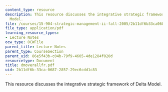 ```yaml
---
content_type: resource
description: This resource discusses the integrative strategic framework of Delta
  Model.
file: /courses/15-904-strategic-management-ii-fall-2005/2b11df6b33ca0687285729ec6cdd1c83_dmoverallfr.pdf
file_type: application/pdf
learning_resource_types:
- Lecture Notes
ocw_type: OCWFile
parent_title: Lecture Notes
parent_type: CourseSection
parent_uid: 86e5f43b-c04b-79f9-4605-4de1284f020d
resourcetype: Document
title: dmoverallfr.pdf
uid: 2b11df6b-33ca-0687-2857-29ec6cdd1c83
---
```

This resource discusses the integrative strategic framework of Delta Model.


